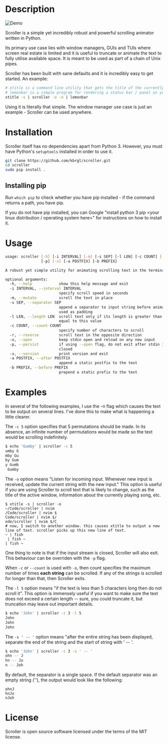 # Description
![Demo](scroller.gif)

Scroller is a simple yet incredibly robust and powerful scrolling animator written in Python.

Its primary use case lies with window managers, GUIs and TUIs where screen real estate is limited and it is useful to truncate or animate the text to fully utilise available space. It is meant to be used as part of a chain of Unix pipes.

Scroller has been built with sane defaults and it is incredibly easy to get started. An example:

```sh
# xtitle is a command line utility that gets the title of the currently focused window from your desktop environment or window manager. The -s flag causes it to stream the window titles - whenever the active window changes, it outputs the new title
# lemonbar is a simple program for rendering a status bar / panel on your display - it is commonly used with window managers like i3 and bspwm
xtitle -s | scroller -o -n | lemonbar
```

Using it is literally that simple. The window manager use case is just an example - Scroller can be used anywhere.

# Installation
Scroller itself has no dependencies apart from Python 3. However, you must have Python's `setuptools` installed in order to use it.
```sh
git clone https://github.com/kbrgl/scroller.git
cd scroller
sudo pip install .
```

## Installing pip
Run `which pip` to check whether you have pip installed - if the command returns a path, you have pip.

If you do not have pip installed, you can Google "install python 3 pip <your linux distribution / operating system here>" for instructions on how to install it.

# Usage
```sh
usage: scroller [-h] [-i INTERVAL] [-m] [-s SEP] [-l LEN] [-c COUNT] [-r] [-o]
                [-p] [-v] [-a POSTFIX] [-b PREFIX]

A robust yet simple utility for animating scrolling text in the terminal.

optional arguments:
  -h, --help            show this help message and exit
  -i INTERVAL, --interval INTERVAL
                        specify scroll speed in seconds
  -m, --mutate          scroll the text in place
  -s SEP, --separator SEP
                        append a separator to input string before animating,
                        used as padding
  -l LEN, --length LEN  scroll text only if its length is greater than or
                        equal to this value
  -c COUNT, --count COUNT
                        specify number of characters to scroll
  -r, --reverse         scroll text in the opposite direction
  -o, --open            keep stdin open and reload on any new input
  -p, --persist         if using --open flag, do not exit after stdin is
                        closed
  -v, --version         print version and exit
  -a POSTFIX, --after POSTFIX
                        append a static postfix to the text
  -b PREFIX, --before PREFIX
                        prepend a static prefix to the text
```

# Examples
In several of the following examples, I use the -n flag which causes the text to be output on several lines. I've done this to make what is happening a little clearer.


The `-c 5` option specifies that 5 permutations should be made. In its absence, an infinite number of permutations would be made so the text would be scrolling indefinitely.
```sh
$ echo 'Gumby' | scroller -c 5
umby G
mby Gu
by Gum
y Gumb
 Gumby
```


The `-o` option means "Listen for incoming input. Whenever new input is received, update the current string with the new input." This option is useful if you are using Scroller to scroll text that is likely to change, such as the title of the active window, information about the currently playing song, etc.
```
$ xtitle -s | scroller -o
~/Code/scroller | nvim 
/Code/scroller | nvim $
Code/scroller | nvim $/
ode/scroller | nvim $/C
# now, I switch to another window. this causes xtitle to output a new line of text. scroller picks up this new line of text.
~ | fish 
 | fish ~
| fish ~ 
```
One thing to note is that if the input stream is closed, Scroller will also exit. This behaviour can be overriden with the `-p` flag.

When `-c` or `--count` is used with `-o`, then count specifies the maximum number of times __each string__ can be scrolled. If any of the strings is scrolled for longer than that, then Scroller exits.


The `-l 5` option means "if the text is less than 5 characters long then do not scroll it". This option is immensely useful if you want to make sure the text does not exceed a certain length -- sure, you could truncate it, but truncation may leave out important details.
```sh
$ echo 'John' | scroller -c 3 -l 5
John
John
John
```


The `-s ' -- '` option means "after the entire string has been displayed, separate the end of the string and the start of string with ' -- '.
```sh
$ echo 'John' | scroller -c 3 -s ' -- '
ohn -- J
hn -- Jo
n -- Joh
```
By default, the separator is a single space. If the default separator was an empty string (''), the output would look like the following:
```
ohnJ
hnJo
nJoh
```

# License
Scroller is open source software licensed under the terms of the MIT license.
